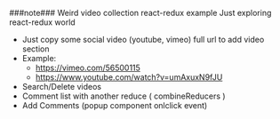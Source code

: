 ###note###
Weird video collection react-redux example
  Just exploring react-redux world
 * Just copy some social video (youtube, vimeo) full url to add video section
 * Example:
   - https://vimeo.com/56500115
   - https://www.youtube.com/watch?v=umAxuxN9fJU
 * Search/Delete videos
 * Comment list with another reduce ( combineReducers )
 * Add Comments (popup component onlclick event)